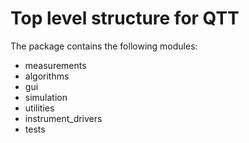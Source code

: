 # Top level structure for QTT

The package contains the following modules:

* measurements
* algorithms
* gui
* simulation
* utilities
* instrument_drivers
* tests

  
